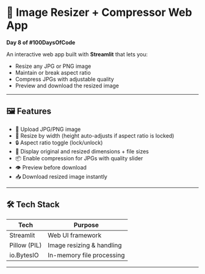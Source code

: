 # 📐 Image Resizer + Compressor Web App

**Day 8 of #100DaysOfCode**

An interactive web app built with **Streamlit** that lets you:
- Resize any JPG or PNG image
- Maintain or break aspect ratio
- Compress JPGs with adjustable quality
- Preview and download the resized image

---

## 🖼️ Features

- 📂 Upload JPG/PNG image
- 🔢 Resize by width (height auto-adjusts if aspect ratio is locked)
- 🔒 Aspect ratio toggle (lock/unlock)
- 📏 Display original and resized dimensions + file sizes
- 📦 Enable compression for JPGs with quality slider
- 👁️ Preview before download
- 📥 Download resized image instantly

---

## 🛠️ Tech Stack

| Tech        | Purpose                    |
|-------------|----------------------------|
| Streamlit   | Web UI framework           |
| Pillow (PIL)| Image resizing & handling  |
| io.BytesIO  | In-memory file processing  |

---

